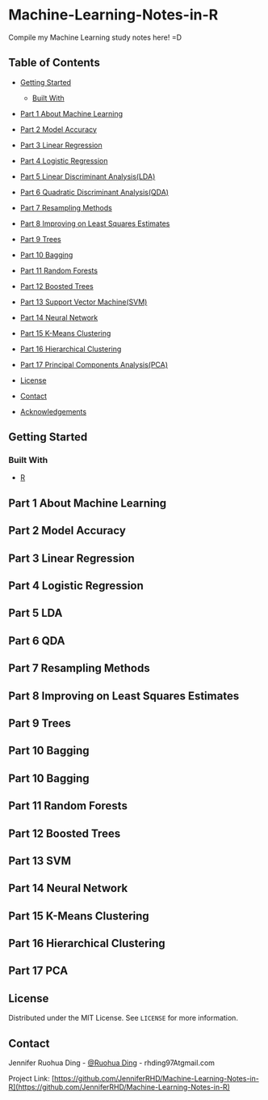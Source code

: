 # Machine-Learning-Notes-in-R
Compile my Machine Learning study notes here! =D 

## Table of Contents
* [Getting Started](#getting-started)
  * [Built With](#built-with)
* [Part 1 About Machine Learning](#part-1-about-machine-learning)
* [Part 2 Model Accuracy](#part-2-model-accuracy)
* [Part 3 Linear Regression](#part-3-linear-regression)
* [Part 4 Logistic Regression](#part-4-logistic-regression)
* [Part 5 Linear Discriminant Analysis(LDA)](#part-5-LDA)
* [Part 6 Quadratic Discriminant Analysis(QDA)](#part-6-QDA)
* [Part 7 Resampling Methods](#part-7-resampling-methods)
* [Part 8 Improving on Least Squares Estimates](#part-8-improving-on-least-squares-estimates)
* [Part 9 Trees](#part-9-trees)
* [Part 10 Bagging](#part-10-bagging)
* [Part 11 Random Forests](#part-11-random-forests)
* [Part 12 Boosted Trees](#part-12-boosted-trees)
* [Part 13 Support Vector Machine(SVM)](#part-13-SVM)
* [Part 14 Neural Network](#part-14-neural-network)
* [Part 15 K-Means Clustering](#part-15-K-means-clustering)
* [Part 16 Hierarchical Clustering](#part-16-hierarchical-clustering)
* [Part 17 Principal Components Analysis(PCA)](#part-17-PCA)

* [License](#license)
* [Contact](#contact)
* [Acknowledgements](#acknowledgements)

## Getting Started
### Built With
  * [R](https://www.r-project.org/)

## Part 1 About Machine Learning

## Part 2 Model Accuracy

## Part 3 Linear Regression

## Part 4 Logistic Regression

## Part 5 LDA

## Part 6 QDA

## Part 7 Resampling Methods

## Part 8 Improving on Least Squares Estimates

## Part 9 Trees

## Part 10 Bagging

## Part 10 Bagging

## Part 11 Random Forests

## Part 12 Boosted Trees

## Part 13 SVM

## Part 14 Neural Network

## Part 15 K-Means Clustering

## Part 16 Hierarchical Clustering

## Part 17 PCA

## License

Distributed under the MIT License. See `LICENSE` for more information.

## Contact

Jennifer Ruohua Ding - [@Ruohua Ding](https://www.linkedin.com/in/ruohua-ding/) - rhding97Atgmail.com

Project Link: [https://github.com/JenniferRHD/Machine-Learning-Notes-in-R](https://github.com/JenniferRHD/Machine-Learning-Notes-in-R)

